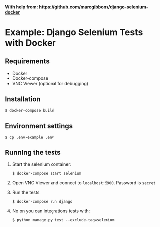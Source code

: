 
#### With help from: https://github.com/marcgibbons/django-selenium-docker

# Example: Django Selenium Tests with Docker


## Requirements
- Docker
- Docker-compose
- VNC Viewer (optional for debugging)

## Installation
`$ docker-compose build`

## Environment settings
`$ cp .env-example .env`

## Running the tests
1. Start the selenium container:

   `$ docker-compose start selenium`

2. Open VNC Viewer and connect to `localhost:5900`. Password is `secret`

3. Run the tests

    `$ docker-compose run django`

4. No on you can integrations tests with:

    `$ python manage.py test --exclude-tag=selenium`
